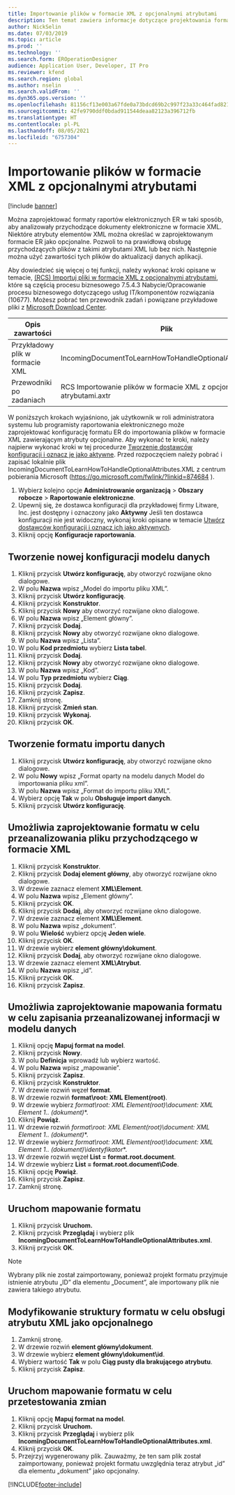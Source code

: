 ```yaml
---
title: Importowanie plików w formacie XML z opcjonalnymi atrybutami
description: Ten temat zawiera informacje dotyczące projektowania formatów ER, które określają atrybuty XML służące do analizy przychodzących dokumentów elektronicznych w formacie XML.
author: NickSelin
ms.date: 07/03/2019
ms.topic: article
ms.prod: ''
ms.technology: ''
ms.search.form: EROperationDesigner
audience: Application User, Developer, IT Pro
ms.reviewer: kfend
ms.search.region: global
ms.author: nselin
ms.search.validFrom: ''
ms.dyn365.ops.version: ''
ms.openlocfilehash: 81156cf13e003a67fde0a73bdcd69b2c997f23a33c464fad82132f7768f8a99f
ms.sourcegitcommit: 42fe9790ddf0bdad911544deaa82123a396712fb
ms.translationtype: HT
ms.contentlocale: pl-PL
ms.lasthandoff: 08/05/2021
ms.locfileid: "6757304"
---
```

# <a name="import-files-in-xml-format-with-optional-attributes"></a>Importowanie plików w formacie XML z opcjonalnymi atrybutami

[!include [banner](../includes/banner.md)]

Można zaprojektować formaty raportów elektronicznych ER w taki sposób, aby analizowały przychodzące dokumenty elektroniczne w formacie XML. Niektóre atrybuty elementów XML można określać w zaprojektowanym formacie ER jako opcjonalne. Pozwoli to na prawidłową obsługę przychodzących plików z takimi atrybutami XML lub bez nich. Następnie można użyć zawartości tych plików do aktualizacji danych aplikacji.

Aby dowiedzieć się więcej o tej funkcji, należy wykonać kroki opisane w temacie, [(RCS) Importuj pliki w formacie XML z opcjonalnymi atrybutami](tasks/import-files-xml-format-optional-attributes.md), które są częścią procesu biznesowego 7.5.4.3 Nabycie/Opracowanie procesu biznesowego dotyczącego usług IT/komponentów rozwiązania (10677). Możesz pobrać ten przewodnik zadań i powiązane przykładowe pliki z [Microsoft Download Center](https://go.microsoft.com/fwlink/?linkid=874684).


| Opis zawartości       | Plik                                                         |
|---------------------------|--------------------------------------------------------------|
| Przykładowy plik w formacie XML | IncomingDocumentToLearnHowToHandleOptionalAttributes.xml.     |
| Przewodniki po zadaniach                | RCS Importowanie plików w formacie XML z opcjonalnymi atrybutami.axtr |


W poniższych krokach wyjaśniono, jak użytkownik w roli administratora systemu lub programisty raportowania elektronicznego może zaprojektować konfigurację formatu ER do importowania plików w formacie XML zawierającym atrybuty opcjonalne. Aby wykonać te kroki, należy najpierw wykonać kroki w tej procedurze [Tworzenie dostawców konfiguracji i oznacz je jako aktywne](tasks/er-configuration-provider-mark-it-active-2016-11.md). Przed rozpoczęciem należy pobrać i zapisać lokalnie plik IncomingDocumentToLearnHowToHandleOptionalAttributes.XML z centrum pobierania Microsoft (https://go.microsoft.com/fwlink/?linkid=874684 ).

1. Wybierz kolejno opcje **Administrowanie organizacją** > **Obszary robocze** > **Raportowanie elektroniczne**.
2. Upewnij się, że dostawca konfiguracji dla przykładowej firmy Litware, Inc. jest dostępny i oznaczony jako **Aktywny** Jeśli ten dostawca konfiguracji nie jest widoczny, wykonaj kroki opisane w temacie [Utwórz dostawców konfiguracji i oznacz ich jako aktywnych](tasks/er-configuration-provider-mark-it-active-2016-11.md).
3. Kliknij opcję **Konfiguracje raportowania**.

## <a name="create-a-new-data-model-configuration"></a>Tworzenie nowej konfiguracji modelu danych
1. Kliknij przycisk **Utwórz konfigurację**, aby otworzyć rozwijane okno dialogowe.
2. W polu **Nazwa** wpisz „Model do importu pliku XML”.
3. Kliknij przycisk **Utwórz konfigurację**.
4. Kliknij przycisk **Konstruktor**.
5. Kliknij przycisk **Nowy** aby otworzyć rozwijane okno dialogowe.
6. W polu **Nazwa** wpisz „Element główny”.
7. Kliknij przycisk **Dodaj**.
8. Kliknij przycisk **Nowy** aby otworzyć rozwijane okno dialogowe.
9. W polu **Nazwa** wpisz „Lista”.
10.    W polu **Kod przedmiotu** wybierz **Lista tabel**.
11.    Kliknij przycisk **Dodaj**.
12.    Kliknij przycisk **Nowy** aby otworzyć rozwijane okno dialogowe.
13.    W polu **Nazwa** wpisz „Kod”.
14.    W polu **Typ przedmiotu** wybierz **Ciąg**.
15.    Kliknij przycisk **Dodaj**.
16.    Kliknij przycisk **Zapisz**.
17.    Zamknij stronę.
18.    Kliknij przycisk **Zmień stan**.
19.    Kliknij przycisk **Wykonaj.**
20.    Kliknij przycisk **OK**.

## <a name="create-a-format-for-data-import"></a>Tworzenie formatu importu danych
1. Kliknij przycisk **Utwórz konfigurację**, aby otworzyć rozwijane okno dialogowe.
2. W polu **Nowy** wpisz „Format oparty na modelu danych Model do importowania pliku xml”.
3. W polu **Nazwa** wpisz „Format do importu pliku XML”. 
4. Wybierz opcję **Tak** w polu **Obsługuje import danych**.
5. Kliknij przycisk **Utwórz konfigurację**.

## <a name="design-a-format-to-parse-incoming-file-in-xml-format"></a>Umożliwia zaprojektowanie formatu w celu przeanalizowania pliku przychodzącego w formacie XML
1. Kliknij przycisk **Konstruktor**.
2. Kliknij przycisk **Dodaj element główny**, aby otworzyć rozwijane okno dialogowe.
3. W drzewie zaznacz element **XML\Element**.
4. W polu **Nazwa** wpisz „Element główny”.
5. Kliknij przycisk **OK**.
6. Kliknij przycisk **Dodaj**, aby otworzyć rozwijane okno dialogowe.
7. W drzewie zaznacz element **XML\Element**.
8. W polu **Nazwa** wpisz „dokument”.
9. W polu **Wielość** wybierz opcję **Jeden wiele**.
10.    Kliknij przycisk **OK**.
11.    W drzewie wybierz **element główny\dokument**.
12.    Kliknij przycisk **Dodaj**, aby otworzyć rozwijane okno dialogowe.
13.    W drzewie zaznacz element **XML\Atrybut**.
14.    W polu **Nazwa** wpisz „id”.
15.    Kliknij przycisk **OK**.
16.    Kliknij przycisk **Zapisz**.

## <a name="design-a-format-mapping-to-save-parsed-information-to-data-model"></a>Umożliwia zaprojektowanie mapowania formatu w celu zapisania przeanalizowanej informacji w modelu danych
1.    Kliknij opcję **Mapuj format na model**.
2.    Kliknij przycisk **Nowy**.
3.    W polu **Definicja** wprowadź lub wybierz wartość.
4.    W polu **Nazwa** wpisz „mapowanie”.
5.    Kliknij przycisk **Zapisz**.
6.    Kliknij przycisk **Konstruktor**.
7.    W drzewie rozwiń węzeł **format**.
8.    W drzewie rozwiń **format\root: XML Element(root)**.
9.    W drzewie wybierz **format\root: XML Element(root)\document: XML Element 1..* (dokument)**.
10.    Kliknij **Powiąż**.
11.    W drzewie rozwiń **format\root: XML Element(root)\document: XML Element 1..* (dokument)**.
12.    W drzewie wybierz **format\root: XML Element(root)\document: XML Element 1..* (dokument)\identyfikator**.
13.    W drzewie rozwiń węzeł **List = format.root.document**.
14.    W drzewie wybierz **List = format.root.document\Code**.
15.    Kliknij opcję **Powiąż**.
16.    Kliknij przycisk **Zapisz**.
17.    Zamknij stronę.

## <a name="run-format-mapping"></a>Uruchom mapowanie formatu
1. Kliknij przycisk **Uruchom.**
2. Kliknij przycisk **Przeglądaj** i wybierz plik **IncomingDocumentToLearnHowToHandleOptionalAttributes.xml**.
3. Kliknij przycisk **OK**.

> [!NOTE]
> Wybrany plik nie został zaimportowany, ponieważ projekt formatu przyjmuje istnienie atrybutu „ID” dla elementu „Document”, ale importowany plik nie zawiera takiego atrybutu.

## <a name="modify-format-structure-to-handle-xml-attribute-as-optional"></a>Modyfikowanie struktury formatu w celu obsługi atrybutu XML jako opcjonalnego
1. Zamknij stronę.
2. W drzewie rozwiń **element główny\dokument**.
3. W drzewie wybierz **element główny\dokument\id**.
4. Wybierz wartość **Tak** w polu **Ciąg pusty dla brakującego atrybutu**.
5. Kliknij przycisk **Zapisz**.

## <a name="run-format-mapping-to-test-changes"></a>Uruchom mapowanie formatu w celu przetestowania zmian
1. Kliknij opcję **Mapuj format na model**.
2. Kliknij przycisk **Uruchom.**
3. Kliknij przycisk **Przeglądaj** i wybierz plik **IncomingDocumentToLearnHowToHandleOptionalAttributes.xml**.
4. Kliknij przycisk **OK**.
5. Przejrzyj wygenerowany plik. Zauważmy, że ten sam plik został zaimportowany, ponieważ projekt formatu uwzględnia teraz atrybut „id” dla elementu „dokument” jako opcjonalny.


[!INCLUDE[footer-include](../../../includes/footer-banner.md)]